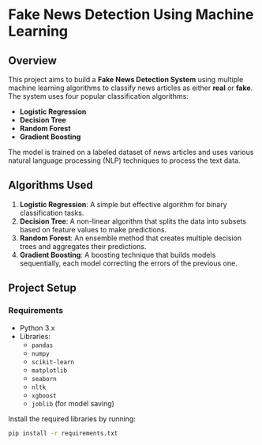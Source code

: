 # Fake News Detection Using Machine Learning

## Overview
This project aims to build a **Fake News Detection System** using multiple machine learning algorithms to classify news articles as either **real** or **fake**. The system uses four popular classification algorithms:
- **Logistic Regression**
- **Decision Tree**
- **Random Forest**
- **Gradient Boosting**

The model is trained on a labeled dataset of news articles and uses various natural language processing (NLP) techniques to process the text data.

## Algorithms Used
1. **Logistic Regression**: A simple but effective algorithm for binary classification tasks.
2. **Decision Tree**: A non-linear algorithm that splits the data into subsets based on feature values to make predictions.
3. **Random Forest**: An ensemble method that creates multiple decision trees and aggregates their predictions.
4. **Gradient Boosting**: A boosting technique that builds models sequentially, each model correcting the errors of the previous one.

## Project Setup

### Requirements
- Python 3.x
- Libraries:
  - `pandas`
  - `numpy`
  - `scikit-learn`
  - `matplotlib`
  - `seaborn`
  - `nltk`
  - `xgboost`
  - `joblib` (for model saving)

Install the required libraries by running:
```bash
pip install -r requirements.txt
